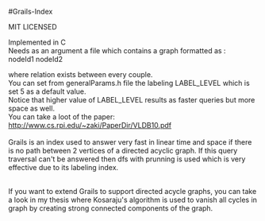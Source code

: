 #Grails-Index

MIT LICENSED

Implemented in C </br>
Needs as an argument a file which contains a graph formatted as :</br>
  nodeId1 nodeId2</br>

where relation exists between every couple.</br>
You can set from generalParams.h file the labeling LABEL_LEVEL which is set 5 as a default value.</br>
Notice that higher value of LABEL_LEVEL results as faster queries but more space as well.</br>
You can take a loot of the paper:</br>
  http://www.cs.rpi.edu/~zaki/PaperDir/VLDB10.pdf</br>
</br>
Grails is an index used to answer very fast in linear time and space if there is no path between 2 vertices of a directed acyclic graph. If this query traversal can't be answered then dfs with prunning is used which is very effective due to its labeling index. </br></br>

If you want to extend Grails to support directed acycle graphs, you can take a look in my thesis where Kosaraju's algorithm is used to vanish all cycles in graph by creating strong connected components of the graph.</br>
